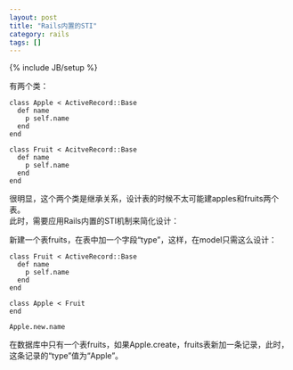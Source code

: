 ```yaml
---
layout: post
title: "Rails内置的STI"
category: rails
tags: []
---
```

{% include JB/setup %}

有两个类：

	class Apple < ActiveRecord::Base
	  def name
	    p self.name
	  end
	end

	class Fruit < AcitveRecord::Base      
	  def name
	    p self.name
	  end
	end

很明显，这个两个类是继承关系，设计表的时候不太可能建apples和fruits两个表。  
此时，需要应用Rails内置的STI机制来简化设计：  

新建一个表fruits，在表中加一个字段“type”，这样，在model只需这么设计：

	class Fruit < ActiveRecord::Base
	  def name
	    p self.name
	  end
	end
    
	class Apple < Fruit
	end
    
	Apple.new.name
    
在数据库中只有一个表fruits，如果Apple.create，fruits表新加一条记录，此时，这条记录的“type”值为“Apple”。      
